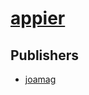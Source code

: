 # [appier](https://pypi.org/project/appier)



## Publishers
- [joamag](https://pypi.org/user/joamag)

